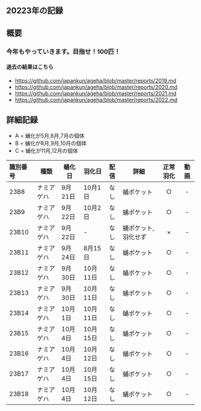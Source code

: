 ## 20223年の記録
 
## 概要

### 今年もやっていきます。目指せ！100匹！

#### 過去の結果はこちら
- https://github.com/japankun/ageha/blob/master/reports/2019.md
- https://github.com/japankun/ageha/blob/master/reports/2020.md
- https://github.com/japankun/ageha/blob/master/reports/2021.md
- https://github.com/japankun/ageha/blob/master/reports/2022.md

## 詳細記録

 - A = 蛹化が5月,6月,7月の個体
 - B = 蛹化が8月,9月,10月の個体
 - C = 蛹化が11月,12月の個体

|識別番号|種類|蛹化日|羽化日|配信|詳細|正常羽化|動画|
|:---|---|---|---|:---:|---|:---:|:---:|
|23B8|ナミアゲハ|9月21日|10月1日|なし|蛹ポケット|○|-|
|23B9|ナミアゲハ|9月22日|10月2日|なし|蛹ポケット|○|-|
|23B10|ナミアゲハ|9月22日|-|なし|蛹ポケット,羽化せず|×|-|
|23B11|ナミアゲハ|9月24日|8月15日|なし|蛹ポケット|○|-|
|23B12|ナミアゲハ|9月30日|10月11日|なし|蛹ポケット|○|-|
|23B13|ナミアゲハ|9月30日|10月11日|なし|蛹ポケット|○|-|
|23B14|ナミアゲハ|10月1日|10月11日|なし|蛹ポケット|○|-|
|23B15|ナミアゲハ|10月4日|10月15日|なし|蛹ポケット|○|-|
|23B16|ナミアゲハ|10月4日|10月12日|なし|蛹ポケット|○|-|
|23B17|ナミアゲハ|10月4日|10月15日|なし|蛹ポケット|○|-|
|23B18|ナミアゲハ|10月4日|10月12日|なし|蛹ポケット|○|-|
